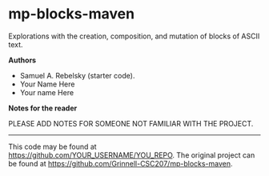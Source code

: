 # mp-blocks-maven

Explorations with the creation, composition, and mutation of blocks of ASCII text.

**Authors**

* Samuel A. Rebelsky (starter code).
* Your Name Here
* Your name Here

**Notes for the reader**

PLEASE ADD NOTES FOR SOMEONE NOT FAMILIAR WITH THE PROJECT.

---

This code may be found at <https://github.com/YOUR_USERNAME/YOU_REPO>. The original project can be found at <https://github.com/Grinnell-CSC207/mp-blocks-maven>.
